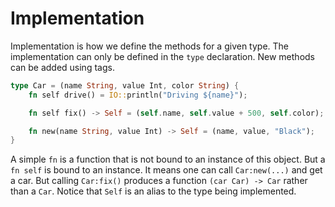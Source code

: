 # Implementation

Implementation is how we define the methods for a given type. The implementation can only be defined in the `type` declaration. New methods can be added using tags.

```rs
type Car = (name String, value Int, color String) {
    fn self drive() = IO::println("Driving ${name}");

    fn self fix() -> Self = (self.name, self.value + 500, self.color);

    fn new(name String, value Int) -> Self = (name, value, "Black");
}
```

A simple `fn` is a function that is not bound to an instance of this object. But a `fn self` is bound to an instance. It means one can call `Car:new(...)` and get a car. But calling `Car:fix()` produces a function `(car Car) -> Car` rather than a `Car`. Notice that `Self` is an alias to the type being implemented.
